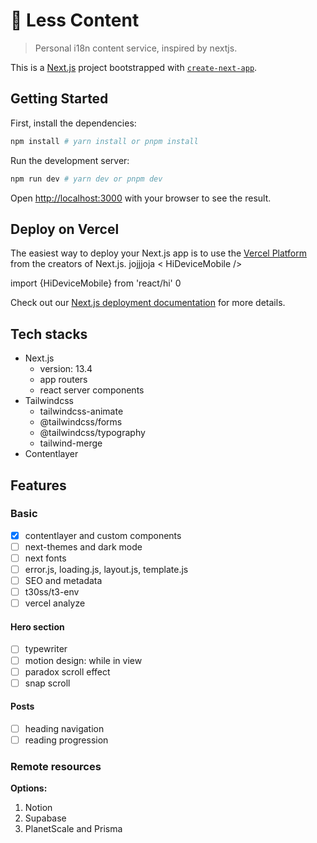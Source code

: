 # 🎃 Less Content

> Personal i18n content service, inspired by nextjs.

This is a [Next.js](https://nextjs.org/) project bootstrapped with [`create-next-app`](https://github.com/vercel/next.js/tree/canary/packages/create-next-app).

## Getting Started

First, install the dependencies:

```bash
npm install # yarn install or pnpm install
```

Run the development server:

```bash
npm run dev # yarn dev or pnpm dev
```

Open [http://localhost:3000](http://localhost:3000) with your browser to see the result.

## Deploy on Vercel

The easiest way to deploy your Next.js app is to use the [Vercel Platform](https://vercel.com/new?utm_medium=default-template&filter=next.js&utm_source=create-next-app&utm_campaign=create-next-app-readme) from the creators of Next.js.
jojjjoja < HiDeviceMobile />

import {HiDeviceMobile} from 'react/hi'
0

Check out our [Next.js deployment documentation](https://nextjs.org/docs/deployment) for more details.

## Tech stacks

- Next.js
  - version: 13.4
  - app routers
  - react server components
- Tailwindcss
  - tailwindcss-animate
  - @tailwindcss/forms
  - @tailwindcss/typography
  - tailwind-merge
- Contentlayer

## Features

### Basic

- [x] contentlayer and custom components
- [ ] next-themes and dark mode
- [ ] next fonts
- [ ] error.js, loading.js, layout.js, template.js
- [ ] SEO and metadata
- [ ] t30ss/t3-env
- [ ] vercel analyze

#### Hero section

- [ ] typewriter
- [ ] motion design: while in view
- [ ] paradox scroll effect
- [ ] snap scroll

#### Posts

- [ ] heading navigation
- [ ] reading progression

### Remote resources

**Options:**

1. Notion
2. Supabase
3. PlanetScale and Prisma
